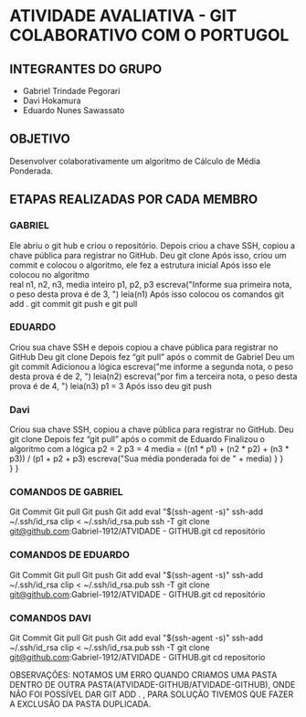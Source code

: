 # ATIVIDADE AVALIATIVA - GIT COLABORATIVO COM O PORTUGOL

## INTEGRANTES DO GRUPO
- Gabriel Trindade Pegorari
- Davi Hokamura
- Eduardo Nunes Sawassato

## OBJETIVO
Desenvolver colaborativamente um algoritmo de Cálculo de Média Ponderada.

## ETAPAS REALIZADAS POR CADA MEMBRO

### GABRIEL
Ele abriu o git hub e criou o repositório.
Depois criou a chave SSH, copiou a chave pública para registrar no GitHub.
Deu git clone
Após isso, criou um commit e colocou o algoritmo, ele fez a  estrutura inicial
Após isso ele colocou no algoritmo   
real n1, n2, n3, media
    inteiro p1, p2, p3
    escreva("Informe sua primeira nota, o peso desta prova é de 3, ")
    leia(n1)
Após isso colocou os comandos git add . git commit git push e git pull

### EDUARDO
Criou sua chave SSH e depois copiou a chave pública para registrar no GitHub
Deu git clone
Depois fez “git pull” após o commit de Gabriel
Deu um git commit
Adicionou a lógica 
escreva("me informe a segunda nota, o peso desta prova é de 2, ")
    leia(n2)
    escreva("por fim a terceira nota, o peso desta prova é de 4, ")
    leia(n3)
    p1 = 3
Após isso deu git push

### Davi 
Criou sua chave SSH, copiou a chave pública para registrar no GitHub.
Deu git clone
Depois fez “git pull” após o commit de Eduardo
Finalizou o algoritmo com a lógica 
   p2 = 2
    p3 = 4
    media = ((n1 * p1) + (n2 * p2) + (n3 * p3)) / (p1 + p2 + p3)
    escreva("Sua média ponderada foi de " + media)
  }
}  
  }
}



### COMANDOS DE GABRIEL
Git Commit
Git pull
Git push
Git add
eval "$(ssh-agent -s)"
ssh-add ~/.ssh/id_rsa
clip < ~/.ssh/id_rsa.pub
ssh -T 
git clone git@github.com:Gabriel-1912/ATVIDADE - GITHUB.git
cd repositório


### COMANDOS DE EDUARDO
Git Commit
Git pull
Git push
Git add
eval "$(ssh-agent -s)"
ssh-add ~/.ssh/id_rsa
clip < ~/.ssh/id_rsa.pub
ssh -T 
git clone git@github.com:Gabriel-1912/ATVIDADE - GITHUB.git
cd repositório

### COMANDOS DAVI
Git Commit
Git pull
Git push
Git add
eval "$(ssh-agent -s)"
ssh-add ~/.ssh/id_rsa
clip < ~/.ssh/id_rsa.pub
ssh -T 
git clone git@github.com:Gabriel-1912/ATVIDADE - GITHUB.git
cd repositorio
	

OBSERVAÇÕES: NOTAMOS UM ERRO QUANDO CRIAMOS UMA PASTA DENTRO DE OUTRA PASTA(ATVIDADE-GITHUB/ATVIDADE-GITHUB), ONDE NÃO FOI POSSÍVEL DAR GIT ADD . , PARA SOLUÇÃO TIVEMOS QUE FAZER A EXCLUSÃO DA PASTA DUPLICADA.


